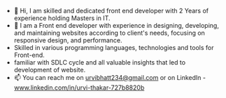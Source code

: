 - 👋 Hi, I am skilled and dedicated front end developer with 2 Years of experience holding Masters in IT.
- 👀 I am a Front end developer with experience in designing, developing, and maintaining websites according to client's needs, focusing on responsive design, and performance.
- Skilled in various programming languages, technologies and tools for Front-end.
- familiar with SDLC cycle and all valuable insights that led to development of website.
- 📫  You can reach me on urvibhatt234@gmail.com or on LinkedIn - www.linkedin.com/in/urvi-thakar-727b8820b 

<!---
Urvi-2301/Urvi-2301 is a ✨ special ✨ repository because its `README.md` (this file) appears on your GitHub profile.
You can click the Preview link to take a look at your changes.
--->
